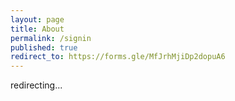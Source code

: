 ```yaml
---
layout: page
title: About
permalink: /signin
published: true
redirect_to: https://forms.gle/MfJrhMjiDp2dopuA6
---
```



redirecting...
